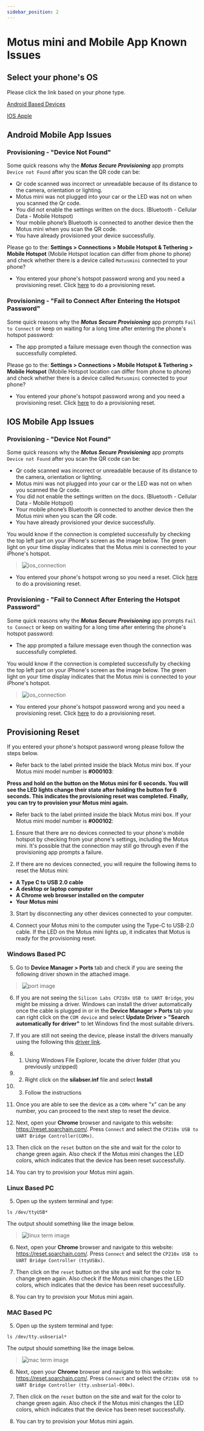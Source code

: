 ```yaml
---
sidebar_position: 2
---
```


# Motus mini and Mobile App Known Issues

<!---
## Understanding Your Device's LED Output Behavior

Motus mini is equipped with an RGB LED, where the Red Channel is connected to the power supply. This means that the Red LED is always on when the device has power. The device uses different LED patterns to indicate its current state. Here's what each pattern means:

#### 1. App Connection Established

When the device successfully pairs with the Motus Connect & Drive App and a connection between the Motus mini and the mobile phone is confirmed, the LED will remain lit. This status is indicated by a magenta color.

#### 2. Attempting App Re/connection

If the device is attempting to establish or reestablish connection with the app, the LED will flash on for a brief 0.1 second (100 milliseconds), then off for 0.2 second (200 milliseconds). This cycle continues until a connection is made. This status is indicated by a magenta color.

#### 3. Undergoing Software Update

hroughout a software update, the LED showcases a "breathing" effect, smoothly transitioning between the on and off states. The pattern involves the LED illuminating for 500 milliseconds, then dimming for 200 milliseconds, followed by a series of 3 blinks, with the LED alternating between on and off every 200 milliseconds. This cycle persists until the update finishes. This status is indicated by a magenta color.

#### 4. While Provisioning

During the provisioning process, the LED will flash on for 0.5 second (500 milliseconds) and then off for another 0.5 second (500 milliseconds). This cycle will continue until the provisioning completes. This status is indicated by a magenta colo

#### 5. Blink when Data Received from the Motus mini

When the device receives data through a websocket, the LED will blink in a unique pattern. It will blink ON for 0.5 second (500 milliseconds) and OFF for 0.2 second (200 milliseconds). This pattern will repeat three times. This indication is displayed in white color, regardless of the device's current state.

>Note:

>Please note that all LED indications, except for the 'Blink on Websocket Data Received', are displayed in magenta color. The 'Blink on Websocket Data Received' indication is displayed in white color. The Red LED will always be on when the device has power due to its connection to the power supply.

>By understanding these LED patterns, you can easily determine the current state of your device.
-->
## Select your phone's OS

Please click the link based on your phone type. 

[Android Based Devices](#android-mobile-app-issues) 

[IOS Apple](#ios-mobile-app-issues)


## Android Mobile App Issues

### Provisioning - "Device Not Found"

Some quick reasons why the ***Motus Secure Provisioning*** app prompts ```Device not Found``` after you scan the QR code can be: 

 - Qr code scanned was incorrect or unreadable because of its distance to the camera, orientation or lighting. 
 - Motus mini was not plugged into your car or the LED was not on when you scanned the Qr code. 
 - You did not enable the settings written on the docs. (Bluetooth - Cellular Data - Mobile Hotspot) 
 - Your mobile phone’s Bluetooth is connected to another device then the Motus mini when you scan the QR code. 
 - You have already provisioned your device successfully.

Please go to the:
**Settings > Connections > Mobile Hotspot & Tethering > Mobile Hotspot**
(Mobile Hotspot location can differ from phone to phone)
and check whether there is a device called ```Motusmini``` connected to your phone?

 - You entered your phone's hotspot password wrong and you need a provisioning reset. Click [here](#provisioning-reset) to do a provisioning reset. 


### Provisioning - "Fail to Connect After Entering the Hotspot Password"

Some quick reasons why the ***Motus Secure Provisioning*** app prompts ```Fail to Connect``` or keep on waiting for a long time after entering the phone's hotspot password: 

 - The app prompted a failure message even though the connection was successfully completed.

Please go to the:
**Settings > Connections > Mobile Hotspot & Tethering > Mobile Hotspot**
(Mobile Hotspot location can differ from phone to phone)
and check whether there is a device called ```Motusmini``` connected to your phone?

 - You entered your phone's hotspot password wrong and you need a provisioning reset. Click [here](#provisioning-reset) to do a provisioning reset.  








## IOS Mobile App Issues

### Provisioning - "Device Not Found"

Some quick reasons why the ***Motus Secure Provisioning*** app prompts ```Device not Found``` after you scan the QR code can be: 

 - Qr code scanned was incorrect or unreadable because of its distance to the camera, orientation or lighting. 
 - Motus mini was not plugged into your car or the LED was not on when you scanned the Qr code. 
 - You did not enable the settings written on the docs. (Bluetooth - Cellular Data - Mobile Hotspot) 
 - Your mobile phone’s Bluetooth is connected to another device then the Motus mini when you scan the QR code. 
 - You have already provisioned your device successfully.

You would know if the connection is completed successfully by checking the top left part on your iPhone's screen as the image below. The green light on your time display indicates that the Motus mini is connected to your iPhone's hotspot.
>
>![ios_connection](/img/green_connection.png) 

 - You entered your phone's hotspot wrong so you need a reset. Click [here](#provisioning-reset) to do a provisioning reset. 


### Provisioning - "Fail to Connect After Entering the Hotspot Password"

Some quick reasons why the ***Motus Secure Provisioning*** app prompts ```Fail to Connect``` or keep on waiting for a long time after entering the phone's hotspot password: 

 - The app prompted a failure message even though the connection was successfully completed.

You would know if the connection is completed successfully by checking the top left part on your iPhone's screen as the image below. The green light on your time display indicates that the Motus mini is connected to your iPhone's hotspot.
>
>![ios_connection](/img/green_connection.png) 

 - You entered your phone's hotspot password wrong and you need a provisioning reset. Click [here](#provisioning-reset) to do a provisioning reset.  



## Provisioning Reset

If you entered your phone's hotspot password wrong please follow the steps below.

- Refer back to the label printed inside the black Motus mini box. If your Motus mini model number is **#000103**:

**Press and hold on the button on the Motus mini for 6 seconds. You will see the LED lights change their state after holding the button for 6 seconds. This indicates the provisioning reset was completed. Finally, you can try to provision your Motus mini again.**

- Refer back to the label printed inside the black Motus mini box. If your Motus mini model number is **#000102**:

1. Ensure that there are no devices connected to your phone's mobile hotspot by checking from your phone's settings, including the Motus mini. It's possible that the connection may still go through even if the provisioning app prompts a failure. 

2. If there are no devices connected, you will require the following items to reset the Motus mini:

- **A Type C to USB 2.0 cable**
- **A desktop or laptop computer**
- **A Chrome web browser installed on the computer**
- **Your Motus mini**

3. Start by disconnecting any other devices connected to your computer. 

4. Connect your Motus mini to the computer using the Type-C to USB-2.0 cable. If the LED on the Motus mini lights up, it indicates that Motus is ready for the provisioning reset. 

### Windows Based PC

5. Go to **Device Manager > Ports** tab and check if you are seeing the following driver shown in the attached image.

>![port image](/img/com_port.png)

6. If you are not seeing the ```Silicon Labs CP210x USB to UART Bridge```, you might be missing a driver. Windows can install the driver automatically once the cable is plugged in or in the **Device Manager > Ports** tab you can right click on the ```COM device``` and select **Update Driver > "Search automatically for driver"** to let Windows find the most suitable drivers.
 
7. If you are still not seeing the device, please install the drivers manually using the following this [driver link](https://www.silabs.com/documents/public/software/CP210x_Universal_Windows_Driver.zip).

7. 1. Using Windows File Explorer, locate the driver folder
   (that you previously unzipped)
7. 2. Right click on the **silabser.inf** file and select **Install**
7. 3.  Follow the instructions

8. Once you are able to see the device as a ```COMx``` where "x" can be any number, you can proceed to the next step to reset the device.

9. Next, open your **Chrome** browser and navigate to this website: https://reset.soarchain.com/. Press ```Connect``` and select the ```CP210x USB to UART Bridge Controller(COMx)```. 

10. Then click on the ```reset``` button on the site and wait for the color to change green again. Also check if the Motus mini changes the LED colors, which indicates that the device has been reset successfully.

11. You can try to provision your Motus mini again.

### Linux Based PC

5. Open up the system terminal and type: 

```
ls /dev/ttyUSB*
```

The output should something like the image below.

>![linux term image](/img/linux_lsdev.png)

6.  Next, open your **Chrome** browser and navigate to this website: https://reset.soarchain.com/. Press ```Connect``` and select the ```CP210x USB to UART Bridge Controller (ttyUSBx)```. 

7. Then click on the ```reset``` button on the site and wait for the color to change green again. Also check if the Motus mini changes the LED colors, which indicates that the device has been reset successfully.

8. You can try to provision your Motus mini again.

### MAC Based PC

5. Open up the system terminal and type: 

```
ls /dev/tty.usbserial*
```

The output should something like the image below.

>![mac term image](/img/mac_lsdev.png)

6.  Next, open your **Chrome** browser and navigate to this website: https://reset.soarchain.com/. Press ```Connect``` and select the ```CP210x USB to UART Bridge Controller (tty.usbserial-000x)```. 

7. Then click on the ```reset``` button on the site and wait for the color to change green again. Also check if the Motus mini changes the LED colors, which indicates that the device has been reset successfully.

8. You can try to provision your Motus mini again.
